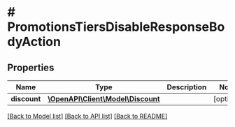 # # PromotionsTiersDisableResponseBodyAction

## Properties

Name | Type | Description | Notes
------------ | ------------- | ------------- | -------------
**discount** | [**\OpenAPI\Client\Model\Discount**](Discount.md) |  | [optional]

[[Back to Model list]](../../README.md#models) [[Back to API list]](../../README.md#endpoints) [[Back to README]](../../README.md)
